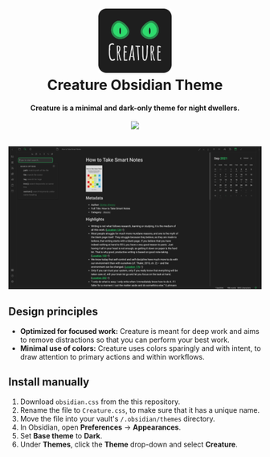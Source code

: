 <div style="text-align: center; width: 100%">
  <h1 align="center">
    <img src="https://raw.githubusercontent.com/marcusolsson/obsidian-creature-theme/main/logo.svg"  height="128" />
    <br />
    Creature Obsidian Theme
  </h1>
  <h4 align="center">Creature is a minimal and dark-only theme for night dwellers.</h4>
  <div align="center"><a href="https://www.buymeacoffee.com/marcusolsson">
    <img src="https://img.shields.io/badge/-buy_me_a%C2%A0coffee-gray?logo=buy-me-a-coffee"></a>
  </div>
</div>
<br />

![Screenshot](screenshot.png)

## Design principles

- **Optimized for focused work:** Creature is meant for deep work and aims to remove distractions so that you can perform your best work.
- **Minimal use of colors:** Creature uses colors sparingly and with intent, to draw attention to primary actions and within workflows.

## Install manually

1. Download `obsidian.css` from the this repository.
1. Rename the file to `Creature.css`, to make sure that it has a unique name.
1. Move the file into your vault's `/.obsidian/themes` directory.
1. In Obsidian, open **Preferences** -> **Appearances**.
1. Set **Base theme** to **Dark**.
1. Under **Themes**, click the **Theme** drop-down and select **Creature**.

